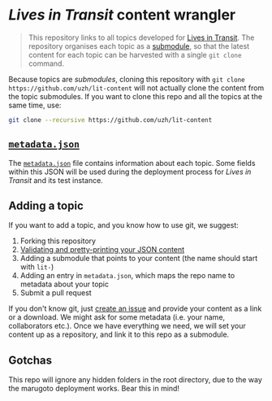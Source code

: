 # *Lives in Transit* content wrangler

> This repository links to all topics developed for [Lives in Transit](https://livesintransit.org). The repository organises each topic as a [submodule](https://git-scm.com/book/en/v2/Git-Tools-Submodules), so that the latest content for each topic can be harvested with a single `git clone` command.

Because topics are *submodules*, cloning this repository with `git clone https://github.com/uzh/lit-content` will not actually clone the content from the topic submodules. If you want to clone this repo and all the topics at the same time, use:

```bash
git clone --recursive https://github.com/uzh/lit-content
```

## [`metadata.json`](https://github.com/uzh/lit-content/blob/master/metadata.json)

The [`metadata.json`](https://github.com/uzh/lit-content/blob/master/metadata.json) file contains information about each topic. Some fields within this JSON will be used during the deployment process for *Lives in Transit* and its test instance.

## Adding a topic

If you want to add a topic, and you know how to use git, we suggest:

1. Forking this repository
2. [Validating and pretty-printing your JSON content](https://github.com/uzh/marugoto-validator)
3. Adding a submodule that points to your content (the name should start with `lit-`)
4. Adding an entry in `metadata.json`, which maps the repo name to metadata about your topic
5. Submit a pull request

If you don't know git, just [create an issue](https://github.com/uzh/lit-content/issues/new) and provide your content as a link or a download. We might ask for some metadata (i.e. your name, collaborators etc.). Once we have everything we need, we will set your content up as a repository, and link it to this repo as a submodule.

## Gotchas

This repo will ignore any hidden folders in the root directory, due to the way the marugoto deployment works. Bear this in mind!
